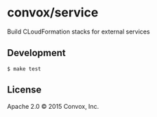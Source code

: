 # convox/service

Build CLoudFormation stacks for external services

## Development

    $ make test

## License

Apache 2.0 &copy; 2015 Convox, Inc.
